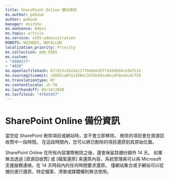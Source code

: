```yaml
---
title: SharePoint Online 備份資訊
ms.author: pebaum
author: pebaum
manager: mnirkhe
ms.audience: Admin
ms.topic: article
ms.service: o365-administration
ROBOTS: NOINDEX, NOFOLLOW
localization_priority: Priority
ms.collection: Adm_O365
ms.custom:
- "9000277"
- "4838"
ms.openlocfilehash: 677d13c4522e11778e0eb35ffd16d9d4ce3b7515
ms.sourcegitcommit: c6692ce0fa1358ec3529e59ca0ecdfdea4cdc759
ms.translationtype: HT
ms.contentlocale: zh-TW
ms.lasthandoff: 09/14/2020
ms.locfileid: "47665457"
---
```

# <a name="sharepoint-online-backup-information"></a>SharePoint Online 備份資訊

當您從 SharePoint 刪除項目或網站時，並不會立即移除。 刪除的項目會在資源回收筒中一段時間。 在這段時間內，您可以將已刪除的項目還原到其原始位置。

SharePoint Online 在所有內容實際刪除之後，還會保留其備份額外 14 天。 如果無法透過 [資源回收筒] 或 [檔案還原] 來還原內容，系統管理員可以與 Microsoft 支援服務連絡，在 14 天時段內的任何時間要求還原。 僅網站集合或子網站可以從備份進行還原，特定檔案、清單或媒體櫃則無法使用。
